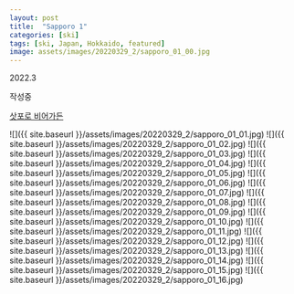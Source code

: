 ```yaml
---
layout: post
title:  "Sapporo 1"
categories: [ski]
tags: [ski, Japan, Hokkaido, featured]
image: assets/images/20220329_2/sapporo_01_00.jpg
---
```

2022.3

작성중

[삿포로 비어가든][sapporo1]

![]({{ site.baseurl }}/assets/images/20220329_2/sapporo_01_01.jpg)
![]({{ site.baseurl }}/assets/images/20220329_2/sapporo_01_02.jpg)
![]({{ site.baseurl }}/assets/images/20220329_2/sapporo_01_03.jpg)
![]({{ site.baseurl }}/assets/images/20220329_2/sapporo_01_04.jpg)
![]({{ site.baseurl }}/assets/images/20220329_2/sapporo_01_05.jpg)
![]({{ site.baseurl }}/assets/images/20220329_2/sapporo_01_06.jpg)
![]({{ site.baseurl }}/assets/images/20220329_2/sapporo_01_07.jpg)
![]({{ site.baseurl }}/assets/images/20220329_2/sapporo_01_08.jpg)
![]({{ site.baseurl }}/assets/images/20220329_2/sapporo_01_09.jpg)
![]({{ site.baseurl }}/assets/images/20220329_2/sapporo_01_10.jpg)
![]({{ site.baseurl }}/assets/images/20220329_2/sapporo_01_11.jpg)
![]({{ site.baseurl }}/assets/images/20220329_2/sapporo_01_12.jpg)
![]({{ site.baseurl }}/assets/images/20220329_2/sapporo_01_13.jpg)
![]({{ site.baseurl }}/assets/images/20220329_2/sapporo_01_14.jpg)
![]({{ site.baseurl }}/assets/images/20220329_2/sapporo_01_15.jpg)
![]({{ site.baseurl }}/assets/images/20220329_2/sapporo_01_16.jpg)

[sapporo1]: https://www.sapporo-bier-garten.jp/global/english.html
